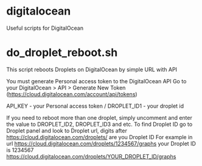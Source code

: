# digitalocean
Useful scripts for DigitalOcean

# do_droplet_reboot.sh
This script reboots Droplets on DigitalOcean by simple URL with API

You must generate Personal access token to the DigitalOcean API
Go to your DigitalOcean > API > Generate New Token (https://cloud.digitalocean.com/account/api/tokens)

API_KEY - your Personal access token /
DROPLET_ID1 - your droplet id

If you need to reboot more than one droplet, simply uncomment
and enter the value to DROPLET_ID2, DROPLET_ID3 and etc.
To find Droplet ID go to Droplet panel and look to Droplet url,
digits after https://cloud.digitalocean.com/droplets/ are you Droplet ID
For example in url https://cloud.digitalocean.com/droplets/1234567/graphs
your Droplet ID is 1234567 https://cloud.digitalocean.com/droplets/YOUR_DROPLET_ID/graphs

